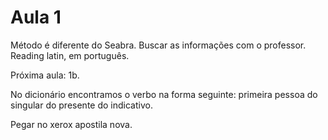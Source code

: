 Aula 1
======

Método é diferente do Seabra. Buscar as informações com o professor. Reading latin, em português.

Próxima aula: 1b.

No dicionário encontramos o verbo na forma seguinte: primeira pessoa do singular do presente do indicativo.

Pegar no xerox apostila nova.
